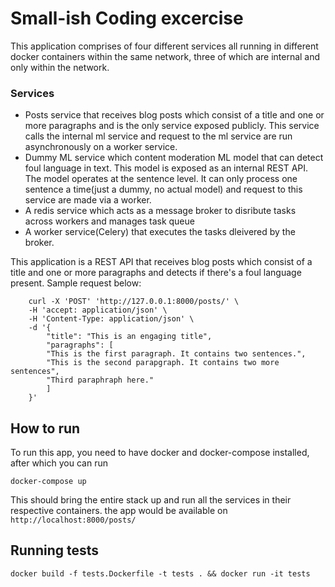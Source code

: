 # Small-ish Coding excercise

This application comprises of four different services all running in different docker containers
within the same network, three of which are internal and only within the network.


### Services
- Posts service that receives blog posts which consist of a title
and one or more paragraphs and is the only service exposed publicly. This service calls the internal ml service and request to the ml service are run asynchronously on a worker service.
- Dummy ML service which content moderation ML model that can detect foul
language in text. This model is exposed as an internal REST API. The model operates
at the sentence level. It can only process one sentence a time(just a dummy, no actual model) and request to this service are made via a worker.
- A redis service which acts as a message broker to disribute tasks across workers and manages task queue
- A worker service(Celery) that executes the tasks dleivered by the broker.



This application is a REST API that receives blog posts which consist of a title
and one or more paragraphs and detects if there's a foul language present. Sample request below:

```
    curl -X 'POST' 'http://127.0.0.1:8000/posts/' \
    -H 'accept: application/json' \
    -H 'Content-Type: application/json' \
    -d '{
        "title": "This is an engaging title",
        "paragraphs": [
        "This is the first paragraph. It contains two sentences.",
        "This is the second parapgraph. It contains two more sentences",
        "Third paraphraph here."
        ]
    }'
```

## How to run
To run this app, you need to have docker and docker-compose installed, after which you can run
```commandline
docker-compose up
```
This should bring the entire stack up and run all the services in their respective containers. the app would be available on `http://localhost:8000/posts/`

## Running tests
```commandline
docker build -f tests.Dockerfile -t tests . && docker run -it tests
```

